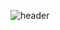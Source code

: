 ![header](https://capsule-render.vercel.app/api?type=wave&color=gradient&height=200&section=header&text=HaminKang&fontSize=70&fontColor=333333&animation=fadeIn)
